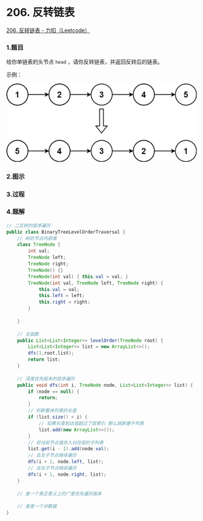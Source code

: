 # 206. 反转链表

[206. 反转链表 - 力扣（Leetcode）](https://leetcode.cn/problems/reverse-linked-list/)

### 1.题目

给你单链表的头节点 `head` ，请你反转链表，并返回反转后的链表。

示例：

![rev1ex1](../images/rev1ex1.jpg)

### 2.图示

### 3.过程

### 4.题解

```java
// 二叉树的层序遍历
public class BinaryTreeLevelOrderTraversal {
    // 树的节点内部类
    class TreeNode {
        int val;
        TreeNode left;
        TreeNode right;
        TreeNode() {}
        TreeNode(int val) { this.val = val; }
        TreeNode(int val, TreeNode left, TreeNode right) {
            this.val = val;
            this.left = left;
            this.right = right;
        }

    }
    
    // 主函数
    public List<List<Integer>> levelOrder(TreeNode root) {
        List<List<Integer>> list = new ArrayList<>();
        dfs(1,root,list);
        return list;
    }

    // 深度优先版本的层序遍历
    public void dfs(int i, TreeNode node, List<List<Integer>> list) {
        if (node == null) {
            return;
        }
        // 判断整体列表的长度
        if (list.size() < i) {
            // 如果长度到达或超过了层索引 那么就新建子列表
            list.add(new ArrayList<>());
        }
        // 将当前节点值存入对应层的子列表
        list.get(i - 1).add(node.val);
        // 去左子节点继续遍历
        dfs(i + 1, node.left, list);
        // 去左子节点继续遍历
        dfs(i + 1, node.right, list);
    }
    
    // 差一个真正意义上的广度优先遍历版本
    
    // 差差一个对数器
}
```

